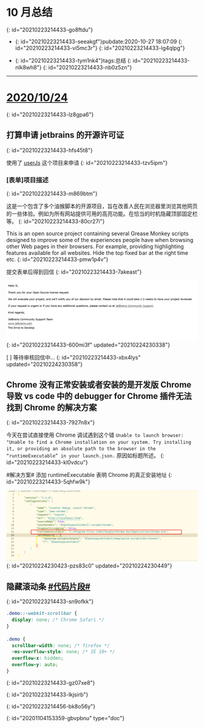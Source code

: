 # 10 月总结
{: id="20210223214433-go8ftdu"}

- {: id="20210223214433-seeakgf"}pubdate:2020-10-27 18:07:09
  {: id="20210223214433-vi5mc3r"}
{: id="20210223214433-lg4qlpg"}

- {: id="20210223214433-tym1nk4"}tags:总结
  {: id="20210223214433-nlk8wh8"}
{: id="20210223214433-nb0z5zn"}

---

# [2020/10/24](https://www.wolai.com/zzzz/2A2ueuWQb2J82Q9DMZRfKS)
{: id="20210223214433-lz8gpa6"}

## 打算申请 jetbrains 的开源许可证
{: id="20210223214433-hfs45t8"}

使用了 [userJs](https://www.wolai.com/zzzz/xoEUFnardtJb9uHwSBx5tp) 这个项目来申请
{: id="20210223214433-tzv5ipm"}

### [表单]项目描述
{: id="20210223214433-m869btm"}

这是一个包含了多个油猴脚本的开源项目，旨在改善人民在浏览器里浏览其他网页的一些体验。例如为所有网站提供可用的高亮功能。在恰当的时机隐藏顶部固定栏等。
{: id="20210223214433-80cr27i"}

This is an open source project containing several Grease Monkey scripts designed to improve some of the experiences people have when browsing other Web pages in their browsers. For example, providing highlighting features available for all websites. Hide the top fixed bar at the right time etc.
{: id="20210223214433-pmw1p4v"}

提交表单后得到回信
{: id="20210223214433-7akeast"}

![提交表单后得到的回信](assets/20210224230249-qtb7v2l.png)
{: id="20210223214433-600mi3f" updated="20210224230338"}

[ ] 等待审核回信中...
{: id="20210223214433-xbx4lys" updated="20210224230358"}

## Chrome 没有正常安装或者安装的是开发版 Chrome 导致 vs code 中的 debugger for Chrome 插件无法找到 Chrome 的解决方案
{: id="20210223214433-7927n8x"}

今天在尝试直接使用 Chrome 调试遇到这个错 `Unable to launch browser: "Unable to find a Chrome installation on your system. Try installing it, or providing an absolute path to the browser in the “runtimeExecutable” in your launch.json.` 原因如标题所述。
{: id="20210223214433-kl0vdcu"}

#解决方案# 添加 runtimeExecutable 表明 Chrome 的真正安装地址
{: id="20210223214433-5qhfw9k"}

![解决方案演示](assets/20210224230423-l30gwmu.png)
{: id="20210224230423-pzs83c0" updated="20210224230449"}

## 隐藏滚动条 [#代码片段#](https://www.wolai.com/zzzz/ieiXFmrmfEMTXvEKHBA47G)
{: id="20210223214433-sn9ofkk"}

```CSS
.demo::-webkit-scrollbar {
  display: none; /* Chrome Safari */
}

.demo {
  scrollbar-width: none; /* firefox */
  -ms-overflow-style: none; /* IE 10+ */
  overflow-x: hidden;
  overflow-y: auto;
}
```
{: id="20210223214433-gz07xe8"}

{: id="20210223214433-lkjsirb"}

{: id="20210223214456-bk8o56y"}


{: id="20201104153359-gbvpbnu" type="doc"}
